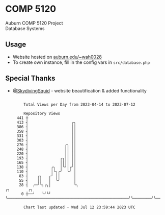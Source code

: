 # COMP 5120
Auburn COMP 5120 Project  
Database Systems

## Usage
- Website hosted on [auburn.edu/~wah0028](https://webhome.auburn.edu/~wah0028/)
- To create own instance, fill in the config vars in `src/database.php`

## Special Thanks
- [@SkydivingSquid](https://github.com/SkydivingSquid) - website beautification & added functionality

```

        Total Views per Day from 2023-04-14 to 2023-07-12

        Repository Views
     441 ┼
     413 ┤                   ╭╮
     386 ┤                   ││
     358 ┤                   ││
     331 ┤                   ││
     303 ┤                   ││
     276 ┤                ╭╮ ││
     248 ┤                ││ ││
     220 ┤                ││ ││
     193 ┤              ╭╮││ ││
     165 ┤              ││││ ││
     138 ┤          ╭╮  │╰╯│╭╯│
     110 ┤          │╰╮╭╯  ╰╯ │
      83 ┤    ╭╮   ╭╯ ││      │
      55 ┤    ││   │  ╰╯      │
      28 ┤  ╭─╯╰╮╭╮│          ╰╮                                                     ╭╮        ╭╮
       0 ┼──╯   ╰╯╰╯           ╰─────────────────────────────────────────────────────╯╰────────╯╰──

        Chart last updated - Wed Jul 12 23:59:44 2023 UTC
        
```

